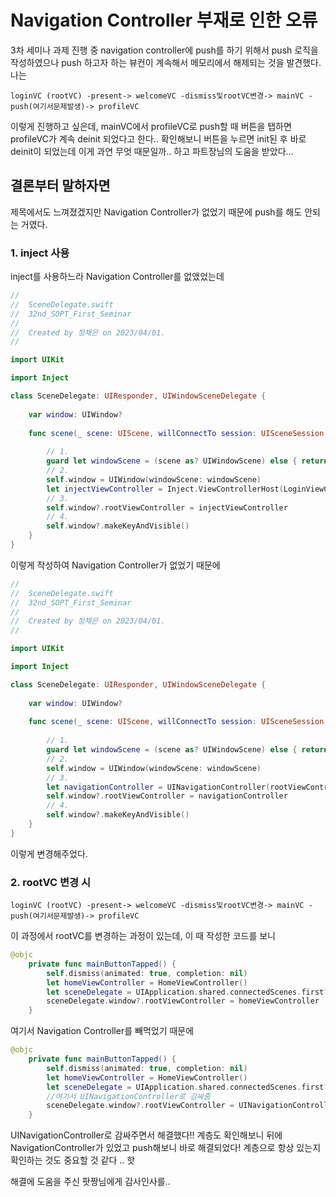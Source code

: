 # Navigation Controller 부재로 인한 오류
3차 세미나 과제 진행 중 navigation controller에 push를 하기 위해서 push 로직을 작성하였으나 push 하고자 하는 뷰컨이 계속해서 메모리에서 해제되는 것을 발견했다.
나는
```
loginVC (rootVC) -present-> welcomeVC -dismiss및rootVC변경-> mainVC -push(여기서문제발생)-> profileVC
```
이렇게 진행하고 싶은데, mainVC에서 profileVC로 push할 때 버튼을 탭하면 profileVC가 계속 deinit 되었다고 한다.. 확인해보니 버튼을 누르면 init된 후 바로 deinit이 되었는데 이게 과연 무엇 때문일까.. 하고 파트장님의 도움을 받았다...

## 결론부터 말하자면
제목에서도 느껴졌겠지만 Navigation Controller가 없었기 때문에 push를 해도 안되는 거였다.
### 1. inject 사용
inject를 사용하느라 Navigation Controller를 없앴었는데
```swift
//
//  SceneDelegate.swift
//  32nd_SOPT_First_Seminar
//
//  Created by 정채은 on 2023/04/01.
//

import UIKit

import Inject

class SceneDelegate: UIResponder, UIWindowSceneDelegate {
    
    var window: UIWindow?
    
    func scene(_ scene: UIScene, willConnectTo session: UISceneSession, options connectionOptions: UIScene.ConnectionOptions) {
        
        // 1.
        guard let windowScene = (scene as? UIWindowScene) else { return }
        // 2.
        self.window = UIWindow(windowScene: windowScene)
        let injectViewController = Inject.ViewControllerHost(LoginViewController())
        // 3.
        self.window?.rootViewController = injectViewController
        // 4.
        self.window?.makeKeyAndVisible()
    }
}
```
이렇게 작성하여 Navigation Controller가 없었기 때문에
```swift
//
//  SceneDelegate.swift
//  32nd_SOPT_First_Seminar
//
//  Created by 정채은 on 2023/04/01.
//

import UIKit

import Inject

class SceneDelegate: UIResponder, UIWindowSceneDelegate {
    
    var window: UIWindow?
    
    func scene(_ scene: UIScene, willConnectTo session: UISceneSession, options connectionOptions: UIScene.ConnectionOptions) {
        
        // 1.
        guard let windowScene = (scene as? UIWindowScene) else { return }
        // 2.
        self.window = UIWindow(windowScene: windowScene)
        // 3.
        let navigationController = UINavigationController(rootViewController: LoginViewController())
        self.window?.rootViewController = navigationController
        // 4.
        self.window?.makeKeyAndVisible()
    }
}
```

이렇게 변경해주었다.


### 2. rootVC 변경 시
```
loginVC (rootVC) -present-> welcomeVC -dismiss및rootVC변경-> mainVC -push(여기서문제발생)-> profileVC
```
이 과정에서 rootVC를 변경하는 과정이 있는데, 이 때 작성한 코드를 보니
```swift
@objc
    private func mainButtonTapped() {
        self.dismiss(animated: true, completion: nil)
        let homeViewController = HomeViewController()
        let sceneDelegate = UIApplication.shared.connectedScenes.first?.delegate as! SceneDelegate
        sceneDelegate.window?.rootViewController = homeViewController
    }
```
여기서 Navigation Controller를 빼먹었기 때문에
```swift
@objc
    private func mainButtonTapped() {
        self.dismiss(animated: true, completion: nil)
        let homeViewController = HomeViewController()
        let sceneDelegate = UIApplication.shared.connectedScenes.first?.delegate as! SceneDelegate
        //여기서 UINavigationController로 감싸줌
        sceneDelegate.window?.rootViewController = UINavigationController(rootViewController: homeViewController)
    }
```
UINavigationController로 감싸주면서 해결했다!!
계층도 확인해보니 뒤에 NavigationController가 있었고 push해보니 바로 해결되었다! 계층으로 항상 있는지 확인하는 것도 중요할 것 같다 .. 핫


해결에 도움을 주신 팟짱님에게 감사인사를..
